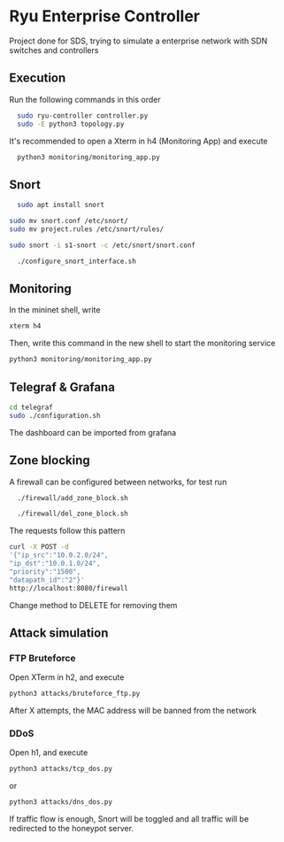 # Ryu Enterprise Controller
Project done for SDS, trying to simulate a enterprise network with SDN switches and controllers

## Execution

Run the following commands in this order

```bash
  sudo ryu-controller controller.py
  sudo -E python3 topology.py
```
It's recommended to open a Xterm in h4 (Monitoring App) and execute

```bash
  python3 monitoring/monitoring_app.py
```

## Snort

```bash
  sudo apt install snort
```

```bash
sudo mv snort.conf /etc/snort/
sudo mv project.rules /etc/snort/rules/
```

```bash
sudo snort -i s1-snort -c /etc/snort/snort.conf
```

```bash
  ./configure_snort_interface.sh
```

## Monitoring

In the mininet shell, write 
```bash
xterm h4
```
Then, write this command in the new shell to start the monitoring service
```bash
python3 monitoring/monitoring_app.py
```

## Telegraf & Grafana

```bash
cd telegraf
sudo ./configuration.sh
```
The dashboard can be imported from grafana

## Zone blocking

A firewall can be configured between networks, for test run 

```bash
  ./firewall/add_zone_block.sh
```

```bash
  ./firewall/del_zone_block.sh
```

The requests follow this pattern

```bash
curl -X POST -d 
'{"ip_src":"10.0.2.0/24",
"ip_dst":"10.0.1.0/24",
"priority":"1500",
"datapath_id":"2"}' 
http://localhost:8080/firewall
```
Change method to DELETE for removing them

## Attack simulation

### FTP Bruteforce

Open XTerm in h2, and execute 

```bash
python3 attacks/bruteforce_ftp.py
```
After X attempts, the MAC address will be banned from the network

### DDoS

Open h1, and execute 
```bash
python3 attacks/tcp_dos.py
```
or 
```bash
python3 attacks/dns_dos.py
```
If traffic flow is enough, Snort will be toggled and all traffic will be redirected to the honeypot server.